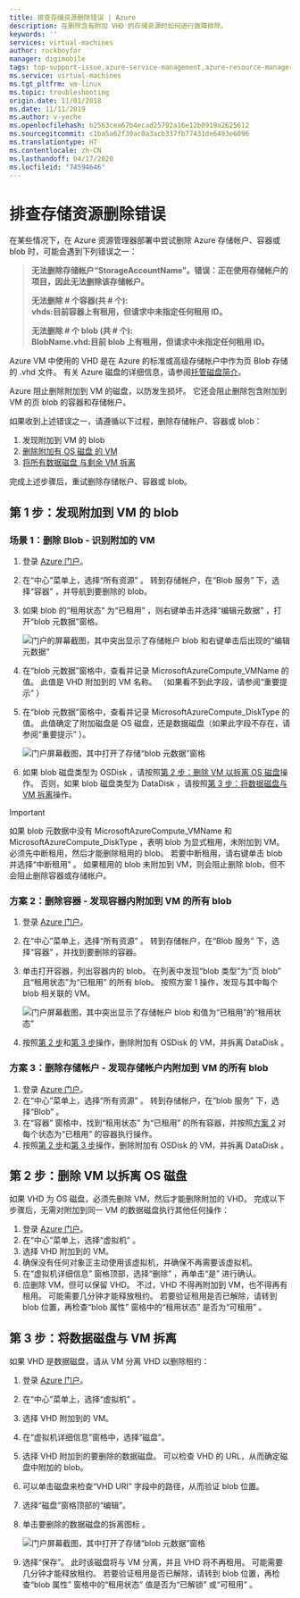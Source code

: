 ```yaml
---
title: 排查存储资源删除错误 | Azure
description: 在删除含有附加 VHD 的存储资源时如何进行故障排除。
keywords: ''
services: virtual-machines
author: rockboyfor
manager: digimobile
tags: top-support-issue,azure-service-management,azure-resource-manager
ms.service: virtual-machines
ms.tgt_pltfrm: vm-linux
ms.topic: troubleshooting
origin.date: 11/01/2018
ms.date: 11/11/2019
ms.author: v-yeche
ms.openlocfilehash: b2563cea67b4ecad25792a16e12b0919a2625612
ms.sourcegitcommit: c1ba5a62f30ac0a3acb337fb77431de6493e6096
ms.translationtype: HT
ms.contentlocale: zh-CN
ms.lasthandoff: 04/17/2020
ms.locfileid: "74594646"
---
```

# <a name="troubleshoot-storage-resource-deletion-errors"></a>排查存储资源删除错误

在某些情况下，在 Azure 资源管理器部署中尝试删除 Azure 存储帐户、容器或 blob 时，可能会遇到下列错误之一：

> **无法删除存储帐户“StorageAccountName”。错误：正在使用存储帐户的项目，因此无法删除该存储帐户。**
> 
> **无法删除 # 个容器(共 # 个):<br />vhds:目前容器上有租用，但请求中未指定任何租用 ID。**
> 
> **无法删除 # 个 blob (共 # 个):<br />BlobName.vhd:目前 blob 上有租用，但请求中未指定任何租用 ID。**

Azure VM 中使用的 VHD 是在 Azure 的标准或高级存储帐户中作为页 Blob 存储的 .vhd 文件。 有关 Azure 磁盘的详细信息，请参阅[托管磁盘简介](../linux/managed-disks-overview.md)。

Azure 阻止删除附加到 VM 的磁盘，以防发生损坏。 它还会阻止删除包含附加到 VM 的页 blob 的容器和存储帐户。 

如果收到上述错误之一，请遵循以下过程，删除存储帐户、容器或 blob： 
1. 发现附加到 VM 的 blob
2. [删除附加有 OS 磁盘  的 VM](#step-2-delete-vm-to-detach-os-disk)
3. [将所有数据磁盘  与剩余 VM 拆离](#step-3-detach-data-disk-from-the-vm)

完成上述步骤后，重试删除存储帐户、容器或 blob。

## <a name="step-1-identify-blob-attached-to-a-vm"></a>第 1 步：发现附加到 VM 的 blob

<a name="step-1-identify-blobs-attached-to-a-vm"></a>
### <a name="scenario-1-deleting-a-blob---identify-attached-vm"></a>场景 1：删除 Blob - 识别附加的 VM
1. 登录 [Azure 门户](https://portal.azure.cn)。
2. 在“中心”菜单上，选择“所有资源”  。 转到存储帐户，在“Blob 服务”  下，选择“容器”  ，并导航到要删除的 blob。
3. 如果 blob 的“租用状态”  为“已租用”  ，则右键单击并选择“编辑元数据”  ，打开“blob 元数据”窗格。 

    ![门户的屏幕截图，其中突出显示了存储帐户 blob 和右键单击后出现的“编辑元数据”](./media/troubleshoot-vhds/utd-edit-metadata-sm.png)

4. 在“blob 元数据”窗格中，查看并记录 MicrosoftAzureCompute_VMName  的值。 此值是 VHD 附加到的 VM 名称。 （如果看不到此字段，请参阅“重要提示”  ）
5. 在“blob 元数据”窗格中，查看并记录 MicrosoftAzureCompute_DiskType  的值。 此值确定了附加磁盘是 OS 磁盘，还是数据磁盘（如果此字段不存在，请参阅“重要提示”  ）。 

    ![门户屏幕截图，其中打开了存储“blob 元数据”窗格](./media/troubleshoot-vhds/utd-blob-metadata-sm.png)

6. 如果 blob 磁盘类型为 OSDisk  ，请按照[第 2 步：删除 VM 以拆离 OS 磁盘](#step-2-delete-vm-to-detach-os-disk)操作。 否则，如果 blob 磁盘类型为 DataDisk  ，请按照[第 3 步：将数据磁盘与 VM 拆离](#step-3-detach-data-disk-from-the-vm)操作。 

> [!IMPORTANT]
> 如果 blob 元数据中没有 MicrosoftAzureCompute_VMName  和 MicrosoftAzureCompute_DiskType  ，表明 blob 为显式租用，未附加到 VM。 必须先中断租用，然后才能删除租用的 blob。 若要中断租用，请右键单击 blob 并选择“中断租用”  。 如果租用的 blob 未附加到 VM，则会阻止删除 blob，但不会阻止删除容器或存储帐户。

### <a name="scenario-2-deleting-a-container---identify-all-blobs-within-container-that-are-attached-to-vms"></a>方案 2：删除容器 - 发现容器内附加到 VM 的所有 blob
1. 登录 [Azure 门户](https://portal.azure.cn)。
2. 在“中心”菜单上，选择“所有资源”  。 转到存储帐户，在“Blob 服务”  下，选择“容器”  ，并找到要删除的容器。
3. 单击打开容器，列出容器内的 blob。 在列表中发现“blob 类型”为“页 blob”  且“租用状态”为“已租用”  的所有 blob。 按照方案 1 操作，发现与其中每个 blob 相关联的 VM。

    ![门户屏幕截图，其中突出显示了存储帐户 blob 和值为“已租用”的“租用状态”](./media/troubleshoot-vhds/utd-disks-sm.png)

4. 按照[第 2 步](#step-2-delete-vm-to-detach-os-disk)和[第 3 步](#step-3-detach-data-disk-from-the-vm)操作，删除附加有 OSDisk  的 VM，并拆离 DataDisk  。 

### <a name="scenario-3-deleting-storage-account---identify-all-blobs-within-storage-account-that-are-attached-to-vms"></a>方案 3：删除存储帐户 - 发现存储帐户内附加到 VM 的所有 blob
1. 登录 [Azure 门户](https://portal.azure.cn)。
2. 在“中心”菜单上，选择“所有资源”  。 转到存储帐户，在“blob 服务”  下，选择“Blob”  。
3. 在“容器”  窗格中，找到“租用状态”  为“已租用”  的所有容器，并按照[方案 2](#scenario-2-deleting-a-container---identify-all-blobs-within-container-that-are-attached-to-vms) 对每个状态为“已租用”  的容器执行操作。
4. 按照[第 2 步](#step-2-delete-vm-to-detach-os-disk)和[第 3 步](#step-3-detach-data-disk-from-the-vm)操作，删除附加有 OSDisk  的 VM，并拆离 DataDisk  。 

## <a name="step-2-delete-vm-to-detach-os-disk"></a>第 2 步：删除 VM 以拆离 OS 磁盘
如果 VHD 为 OS 磁盘，必须先删除 VM，然后才能删除附加的 VHD。 完成以下步骤后，无需对附加到同一 VM 的数据磁盘执行其他任何操作：

1. 登录 [Azure 门户](https://portal.azure.cn)。
2. 在“中心”菜单上，选择“虚拟机”  。
3. 选择 VHD 附加到的 VM。
4. 确保没有任何对象正主动使用该虚拟机，并确保不再需要该虚拟机。
5. 在“虚拟机详细信息”  窗格顶部，选择“删除”  ，再单击“是”  进行确认。
6. 应删除 VM，但可以保留 VHD。 不过，VHD 不得再附加到 VM，也不得再有租用。 可能需要几分钟才能释放租约。 若要验证租用是否已解除，请转到 blob 位置，再检查“blob 属性”  窗格中的“租用状态”  是否为“可租用”  。

## <a name="step-3-detach-data-disk-from-the-vm"></a>第 3 步：将数据磁盘与 VM 拆离
如果 VHD 是数据磁盘，请从 VM 分离 VHD 以删除租约：

1. 登录 [Azure 门户](https://portal.azure.cn)。
2. 在“中心”菜单上，选择“虚拟机”  。
3. 选择 VHD 附加到的 VM。
4. 在“虚拟机详细信息”窗格中，选择“磁盘”。
5. 选择 VHD 附加到的要删除的数据磁盘。 可以检查 VHD 的 URL，从而确定磁盘中附加的 blob。
6. 可以单击磁盘来检查“VHD URI”  字段中的路径，从而验证 blob 位置。
7. 选择“磁盘”窗格顶部的“编辑”。
8. 单击要删除的数据磁盘的拆离图标  。

    ![门户屏幕截图，其中打开了存储“blob 元数据”窗格](./media/troubleshoot-vhds/utd-vm-disks-edit.png)

9. 选择“保存”。  此时该磁盘将与 VM 分离，并且 VHD 将不再租用。 可能需要几分钟才能释放租约。 若要验证租用是否已解除，请转到 blob 位置，再检查“blob 属性”  窗格中的“租用状态”  值是否为“已解锁”  或“可租用”  。

<!-- Not Avaialble on [Storage deletion errors in Resource Manager deployment]: #storage-delete-errors-in-rm-->
<!-- Update_Description: wording update, update link -->